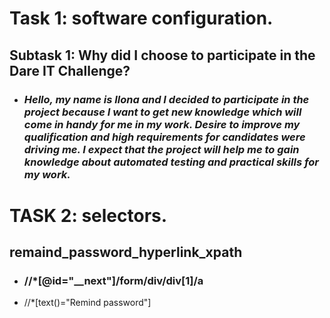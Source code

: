 # Task 1: software configuration.

## Subtask 1: Why did I choose to participate in the Dare IT Challenge?
- ### _Hello, my name is Ilona and I decided to participate in the project because I want to get new knowledge which will come in handy for me in my work. Desire to improve my  qualification and high requirements for candidates were driving me. I expect that the project will help me  to gain knowledge about automated testing and practical skills for my work._

# TASK 2: selectors.
## remaind_password_hyperlink_xpath
- ### //*[@id="__next"]/form/div/div[1]/a
- //*[text()="Remind password"]
